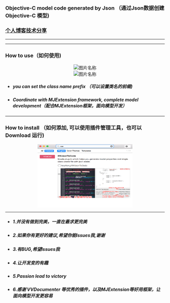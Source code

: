 ### Objective-C model code generated by Json （通过Json数据创建Objective-C 模型)

### [个人博客技术分享](http://www.jianshu.com/users/538cc0206202/latest_articles)

---
---

### How to use（如何使用)

<div  align="center"> 
<img src="http://img.blog.csdn.net/20150731002154042" width = "300" height = "200" alt="图片名称" align=center />
</div>


<div  align="center"> 
<img src="http://img.blog.csdn.net/20150917193217724" width = "300" height = "200" alt="图片名称" align=center />
</div>




+ ##### you can set the class name prefix （可以设置类名的前缀)


+ ##### Coordinate with MJExtension framework, complete model development（配合MJExtension框架，面向模型开发）

---


### How to install （如何添加, 可以使用插件管理工具，也可以Download 运行)

<div  align="center"> 
<img src="https://raw.githubusercontent.com/boyXiong/raw/master/picture/installDisplay.png" width = "300" height = "200" alt="图片名称" align=center />
</div>


---
+ ##### 1.并没有做到完美，一直在最求更完美

+ ##### 2.如果你有更好的建议,希望你能Issues我,谢谢

+ ##### 3.有BUG,希望Issues我

+ ##### 4.让开发变的有趣

+ ##### 5.Passion lead to victory

+ ##### 6.感谢 VVDocumenter 等优秀的插件，以及MJExtension等好用框架，让面向模型开发更容易




